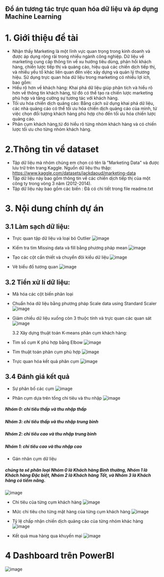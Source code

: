 ## Đồ án tương tác trực quan hóa dữ liệu và áp dụng Machine Learning

# 1. Giới thiệu đề tài

- Nhận thấy Marketing là một lĩnh vực quan trọng trong kinh doanh và được áp dụng rộng rãi trong nhiều ngành công nghiệp. Dữ liệu về marketing cung cấp thông tin về xu hướng tiêu dùng, phản hồi khách hàng, chiến lược tiếp thị và quảng cáo, hiệu quả các chiến dịch tiếp thị, và nhiều yếu tố khác liên quan đến việc xây dựng và quản lý thương hiệu.
  Sử dụng trực quan hóa dữ liệu trong marketing có nhiều lợi ích, bao gồm:
- Hiểu rõ hơn về khách hàng: Khai phá dữ liệu giúp phân tích và hiểu rõ hơn về thông tin khách hàng, từ đó có thể tạo ra chiến lược marketing phù hợp và tăng cường sự tương tác với khách hàng.
- Tối ưu hóa chiến dịch quảng cáo: Bằng cách sử dụng khai phá dữ liệu, các nhà quảng cáo có thể tối ưu hóa chiến dịch quảng cáo của mình, từ việc chọn đối tượng khách hàng phù hợp cho đến tối ưu hóa chiến lược quảng cáo.
- Phân cụm khách hàng,từ đó hiểu rõ từng nhóm khách hàng và có chiến lược tối ưu cho từng nhóm khách hàng.

# 2.Thông tin về dataset

- Tập dữ liệu mà nhóm chúng em chọn có tên là "Marketing Data" và được lưu trữ trên trang Kaggle. Nguồn dữ liệu thu thập: https://www.kaggle.com/datasets/jackdaoud/marketing-data
- Tập dữ liệu này bao gồm thông tin về các chiến dịch tiếp thị của một công ty trong vòng 3 năm (2012-2014).
- Tập dữ liệu này bao gồm các biến : Đã có chi tiết trong file readme.txt

# 3. Nội dung chính dự án

## 3.1 Làm sạch dữ liệu:

- Trực quan tập dữ liệu và loại bỏ Outlier
  ![image](https://github.com/nguyenthanhhungDE/Data-Visualization/assets/134383281/95a75a95-88db-4203-822d-2eff18d63d59)

- Kiểm tra tìm Missing data và fill bằng phương pháp mean
  ![image](https://github.com/nguyenthanhhungDE/Data-Visualization/assets/134383281/ec0071fa-71ac-4f5f-a5dc-630bf23b874c)

- Tạo các cột cần thiết và chuyển đôi kiểu dữ liệu
  ![image](https://github.com/nguyenthanhhungDE/Data-Visualization/assets/134383281/90f7702a-07f0-4791-b546-86628926660b)

- Vẽ biểu đồ tương quan
  ![image](https://github.com/nguyenthanhhungDE/Data-Visualization/assets/134383281/2afa4274-7619-41af-9d88-b55c1a4cf5ca)

## 3.2 Tiền xử lí dữ liệu:

- Mã hóa các cột biến phân loại
- Chuẩn hóa dữ liệu bằng phương pháp Scale data using Standard Scaler
  ![image](https://github.com/nguyenthanhhungDE/Data-Visualization/assets/134383281/5b4b0f1d-848e-481e-affa-a857d33b55a4)

- Giảm chiều dữ liệu xuống còn 3 thuộc tính và trực quan các quan sát
  ![image](https://github.com/nguyenthanhhungDE/Data-Visualization/assets/134383281/f92b037f-0a24-433d-a9fc-692709f96559)

  3.2 Xây dựng thuật toán K-means phân cụm khách hàng:

- Tìm số cụm K phù hợp bằng Elbow
  ![image](https://github.com/nguyenthanhhungDE/Data-Visualization/assets/134383281/428bdef6-bee0-482a-ac0d-8bb1ceb40df2)

- Tìm thuật toán phân cụm phù hợp
  ![image](https://github.com/nguyenthanhhungDE/Data-Visualization/assets/134383281/817968da-8ea9-4c9e-82db-5b9b20b31c50)

- Trực quan hóa kết quả phân cụm
  ![image](https://github.com/nguyenthanhhungDE/Data-Visualization/assets/134383281/98f2b9fd-375c-4989-9ea4-11128727b44d)

## 3.4 Đánh giá kết quả

- Sự phân bố các cụm
  ![image](https://github.com/nguyenthanhhungDE/Data-Visualization/assets/134383281/f661bbd2-0ac4-4909-8d8b-49552ecca130)

- Phân cụm dựa trên tổng chi tiêu và thu nhập
  ![image](https://github.com/nguyenthanhhungDE/Data-Visualization/assets/134383281/281039e4-2baa-49b9-897c-c43ffb5813e7)

##### Nhóm 0: chi tiêu thấp và thu nhập thấp

##### Nhóm 3: chi tiêu thấp và thu nhập trung bình

##### Nhóm 2: chi tiêu cao và thu nhập trung bình

##### Nhóm 1: chi tiêu cao và thu nhập cao

- Gán nhãn cụm dữ liệu

##### chúng ta sẽ phân loại Nhóm 0 là Khách hàng Bình thường, Nhóm 1 là Khách hàng Đặc biệt, Nhóm 2 là Khách hàng Tốt, và Nhóm 3 là Khách hàng có tiềm năng.

![image](https://github.com/nguyenthanhhungDE/Data-Visualization/assets/134383281/59fb6647-3f37-41ab-9b35-48b3d269169c)

- Chi tiêu của từng cụm khách hàng
  ![image](https://github.com/nguyenthanhhungDE/Data-Visualization/assets/134383281/a54c1d2b-93c8-448a-b64c-bcf528ae78b7)

- Mức chi tiêu cho từng mặt hàng của từng cụm khách hàng
  ![image](https://github.com/nguyenthanhhungDE/Data-Visualization/assets/134383281/a233adb7-f5c8-4bc8-be5a-78c6e79e4df5)

- Tỷ lệ chấp nhận chiến dịch quảng cáo của từng nhóm khác hàng
  ![image](https://github.com/nguyenthanhhungDE/Data-Visualization/assets/134383281/f15a93cf-bb54-4acb-85ff-3268652f60c1)

- Kết quả mua hàng qua khuyến mại
  ![image](https://github.com/nguyenthanhhungDE/Data-Visualization/assets/134383281/819d9250-a1a0-47ce-b88f-8e20c01057a3)

# 4 Dashboard trên PowerBI

![image](https://github.com/nguyenthanhhungDE/Data-Visualization/assets/134383281/f2165015-4e60-4010-bc4f-2d359dfd631b)
